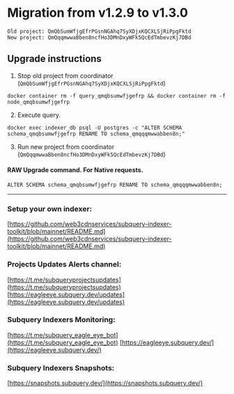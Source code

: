 # Migration from v1.2.9 to v1.3.0
```
Old project: QmQbSumWfjgEfrPGsnNGAhq7SyXDjxKQCXLSjRiPpgFktd
New project: QmQqqmwwaBben8ncfHo3DMnDxyWFk5QcEdTmbevzKj7DBd
```


## Upgrade instructions
 1) Stop old project from coordinator (`QmQbSumWfjgEfrPGsnNGAhq7SyXDjxKQCXLSjRiPpgFktd`)

```
docker container rm -f query_qmqbsumwfjgefrp && docker container rm -f node_qmqbsumwfjgefrp
```

 2) Execute query.

```
docker exec indexer_db psql -U postgres -c "ALTER SCHEMA schema_qmqbsumwfjgefrp RENAME TO schema_qmqqqmwwabben8n;"

```

 3) Run new project from coordinator (`QmQqqmwwaBben8ncfHo3DMnDxyWFk5QcEdTmbevzKj7DBd`)

#### RAW Upgrade command. For Native requests.
`ALTER SCHEMA schema_qmqbsumwfjgefrp RENAME TO schema_qmqqqmwwabben8n;`


___
### Setup your own indexer:

[https://github.com/web3cdnservices/subquery-indexer-toolkit/blob/mainnet/README.md](https://github.com/web3cdnservices/subquery-indexer-toolkit/blob/mainnet/README.md)

### Projects Updates Alerts channel:

[https://t.me/subqueryprojectsupdates](https://t.me/subqueryprojectsupdates) [https://eagleeye.subquery.dev/updates](https://eagleeye.subquery.dev/updates)

### Subquery Indexers Monitoring:

[https://t.me/subquery_eagle_eye_bot](https://t.me/subquery_eagle_eye_bot) [https://eagleeye.subquery.dev/](https://eagleeye.subquery.dev/)


### Subquery Indexers Snapshots:

[https://snapshots.subquery.dev/](https://snapshots.subquery.dev/)
